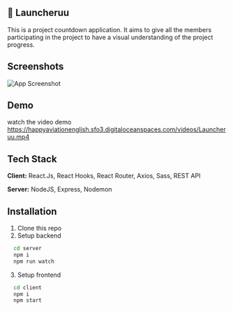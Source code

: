 
## 🚀 Launcheruu
This is a project countdown application. It aims to give all the members participating in the project to have a visual understanding of the project progress.


## Screenshots

![App Screenshot](https://happyaviationenglish.sfo3.digitaloceanspaces.com/images/launcheruu.png)


## Demo
watch the video demo 
https://happyaviationenglish.sfo3.digitaloceanspaces.com/videos/Launcheruu.mp4


## Tech Stack

**Client:**  React.Js, React Hooks, React Router, Axios, Sass, REST API 

**Server:**  NodeJS, Express, Nodemon


## Installation

1. Clone this repo
2. Setup backend

```bash
  cd server
  npm i
  npm run watch
```
3. Setup frontend
```bash
  cd client
  npm i
  npm start
```
